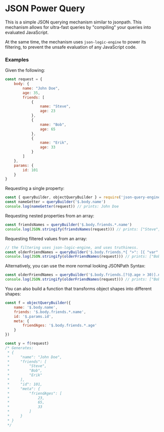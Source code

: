 # JSON Power Query

This is a simple JSON querying mechanism similar to jsonpath. This mechanism allows for ultra-fast queries by "compiling" your queries into evaluated JavaScript.

At the same time, the mechanism uses `json-logic-engine` to power its filtering, to prevent the unsafe evaluation of any JavaScript code.

### Examples 

Given the following: 
```js
const request = {
    body: {
        name: "John Doe",
        age: 35,
        friends: [
            {
                name: "Steve",
                age: 23
            },
            {
                name: "Bob",
                age: 65
            },
            {
                name: "Erik",
                age: 33
            }
        ]
    },
    params: {
        id: 101
    }
}
```


Requesting a single property: 
```js
const { queryBuilder, objectQueryBuilder } = require('json-query-engine')
const nameGetter = queryBuilder('$.body.name')
console.log(nameGetter(request)) // prints: John Doe
```


Requesting nested properties from an array: 
```js
const friendsNames = queryBuilder('$.body.friends.*.name')
console.log(JSON.stringify(friendsNames(request))) // prints: ["Steve", "Bob", "Erik"]
```

Requesting filtered values from an array: 
```js
// the filtering uses json-logic-engine, and uses truthiness.
const olderFriendNames = queryBuilder('$.body.friends.*{ ">": [{ "var": "age" }, 30] }.name')
console.log(JSON.stringify(olderFriendNames(request))) // prints: ["Bob", "Erik"]
```

Alternatively, you can use the more normal looking JSONPath Syntax:
```js
const olderFriendNames = queryBuilder('$.body.friends.[?(@.age > 30)].name')
console.log(JSON.stringify(olderFriendNames(request))) // prints: ["Bob", "Erik"]
```


You can also build a function that transforms object shapes into different shapes:
```js
const f = objectQueryBuilder({
    name: '$.body.name',
    friends: '$.body.friends.*.name',
    id: '$.params.id',
    meta: {
        friendAges: '$.body.friends.*.age'
    }
})

const y = f(request)  
/* Generates:
 * { 
 *     "name": "John Doe", 
 *     "friends": [ 
 *         "Steve", 
 *         "Bob", 
 *         "Erik" 
 *     ], 
 *     "id": 101, 
 *     "meta": { 
 *         "friendAges": [ 
 *             23, 
 *             65, 
 *             33 
 *         ] 
 *     } 
 * }
 */ 

```